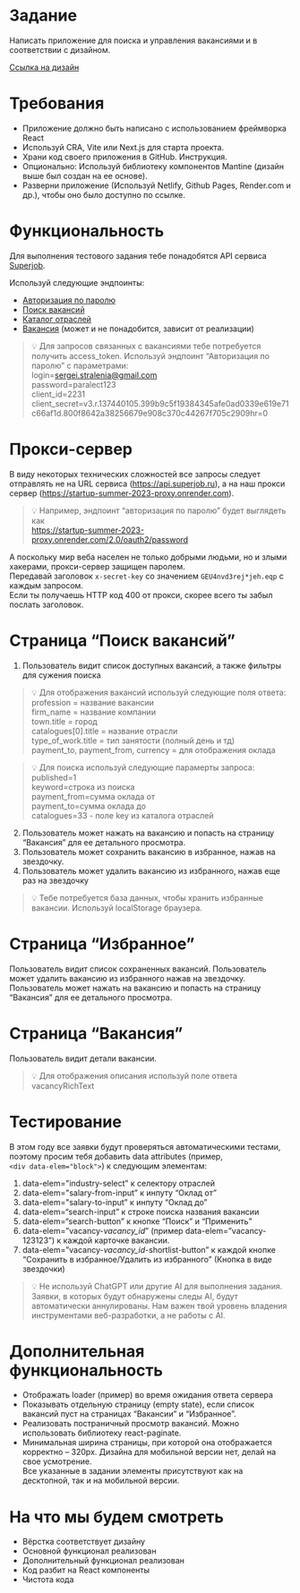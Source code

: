# Задание
Написать приложение для поиска и управления вакансиями и в соответствии с дизайном.

[Ссылка на дизайн](https://www.figma.com/file/HxEJ0c4CEEuh1fSBfX3w8I/Job-Search-App?node-id=62%3A491&t=ZRqSx5dicTETfTZD-1)

# Требования
* Приложение должно быть написано с использованием фреймворка React
* Используй CRA, Vite или Next.js для старта проекта.
* Храни код своего приложения в GitHub. Инструкция.
* Опционально: Используй библиотеку компонентов Mantine (дизайн выше был создан на ее основе).
* Разверни приложение (Используй Netlify, Github Pages, Render.com и др.), чтобы оно было доступно по ссылке.

# Функциональность
Для выполнения тестового задания тебе понадобятся API сервиса [Superjob](https://api.superjob.ru/).

Используй следующие эндпоинты:

* [Авторизация по паролю](https://api.superjob.ru/#pass_auth)
* [Поиск вакансий](https://api.superjob.ru/#methods)
* [Каталог отраслей](https://api.superjob.ru/#catalogues)
* [Вакансия](https://api.superjob.ru/#vacancy) (может и не понадобится, зависит от реализации)

> 💡 Для запросов связанных с вакансиями тебе потребуется получить access_token. Используй эндпоинт “Авторизация по паролю” c параметрами: <br/>
login=sergei.stralenia@gmail.com <br/>
password=paralect123 <br/>
client_id=2231 <br/>
client_secret=v3.r.137440105.399b9c5f19384345afe0ad0339e619e71c66af1d.800f8642a38256679e908c370c44267f705c2909hr=0 <br/>

# Прокси-сервер
В виду некоторых технических сложностей все запросы следует отправлять не на URL сервиса (https://api.superjob.ru), а на наш прокси сервер (https://startup-summer-2023-proxy.onrender.com).

> 💡 Например, эндпоинт “авторизация по паролю” будет выглядеть как <br/> https://startup-summer-2023-proxy.onrender.com/2.0/oauth2/password

А поскольку мир веба населен не только добрыми людьми, но и злыми хакерами, прокси-сервер защищен паролем. <br/>
Передавай заголовок `x-secret-key` со значением `GEU4nvd3rej*jeh.eqp` с каждым запросом. <br/>
Если ты получаешь HTTP код 400 от прокси, скорее всего ты забыл послать заголовок.

# Страница “Поиск вакансий”
1. Пользователь видит список доступных вакансий, а также фильтры для сужения поиска
> 💡 Для отображения вакансий используй следующие поля ответа: <br/>
profession = название вакансии <br/>
firm_name = название компании <br/>
town.title = город <br/>
catalogues[0].title = название отрасли <br/>
type_of_work.title = тип занятости (полный день и тд) <br/>
payment_to, payment_from, currency = для отображения оклада <br/>

> 💡 Для поиска используй следующие парамерты запроса: <br/>
published=1 <br/>
keyword=строка из поиска <br/>
payment_from=сумма оклада от <br/>
payment_to=сумма оклада до <br/>
catalogues=33 - поле key из каталога отраслей <br/>

2. Пользователь может нажать на вакансию и попасть на страницу “Вакансия” для ее детального просмотра. 
3. Пользователь может сохранить вакансию в избранное, нажав на звездочку.
4. Пользователь может удалить вакансию из избранного, нажав еще раз на звездочку 

> 💡 Тебе потребуется база данных, чтобы хранить избранные вакансии. Используй localStorage браузера.

# Страница “Избранное”
Пользователь видит список сохраненных вакансий.
Пользователь может удалить вакансию из избранного нажав на звездочку.
Пользователь может нажать на вакансию и попасть на страницу “Вакансия” для ее детального просмотра.

# Страница “Вакансия”
Пользователь видит детали вакансии.

> 💡 Для отображения описания используй поле ответа vacancyRichText

# Тестирование
В этом году все заявки будут проверяться автоматическими тестами, поэтому просим тебя добавить data attributes (пример, <br/> `<div data-elem="block">`) к следующим элементам:

1. data-elem="industry-select” к селектору отраслей
2. data-elem="salary-from-input” к инпуту “Оклад от”
3. data-elem="salary-to-input” к инпуту “Оклад до”
4. data-elem=“search-input” к строке поиска названия вакансии
5. data-elem=“search-button” к кнопке “Поиск” и “Применить”
6. data-elem=”vacancy-_vacancy_id_” (пример data-elem=”vacancy-123123”) к каждой карточке вакансии.
7. data-elem=”vacancy-_vacancy_id_-shortlist-button” к каждой кнопке “Сохранить в избранное/Удалить из избранного” (Кнопка в виде звездочки)

> 💡 Не используй ChatGPT или другие AI для выполнения задания.
Заявки, в которых будут обнаружены следы AI, будут автоматически аннулированы.
Нам важен твой уровень владения инструментами веб-разработки, а не работы с AI.

# Дополнительная функциональность
* Отображать loader (пример) во время ожидания ответа сервера
* Показывать отдельную страницу (empty state), если список вакансий пуст на страницах “Вакансии” и “Избранное”. 
* Реализовать постраничный просмотр вакансий. Можно использовать библиотеку react-paginate.
* Минимальная ширина страницы, при которой она отображается корректно – 320рх. Дизайна для мобильной версии нет, делай на свое усмотрение. <br/> Все указанные в задании элементы присутствуют как на десктопной, так и на мобильной версии.

# На что мы будем смотреть
* Вёрстка соответствует дизайну
* Основной функционал реализован
* Дополнительный функционал реализован
* Код разбит на React компоненты
* Чистота кода
